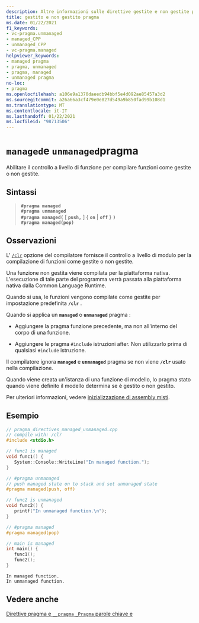 ```yaml
---
description: Altre informazioni sulle direttive gestite e non gestite pragma in Microsoft C++
title: gestito e non gestito pragma
ms.date: 01/22/2021
f1_keywords:
- vc-pragma.unmanaged
- managed_CPP
- unmanaged_CPP
- vc-pragma.managed
helpviewer_keywords:
- managed pragma
- pragma, unmanaged
- pragma, managed
- unmanaged pragma
no-loc:
- pragma
ms.openlocfilehash: a106e9a1370daeedb94bbf5e4d092ae85457a3d2
ms.sourcegitcommit: a26a66a3cf479e0e827d549a9b850fad99b108d1
ms.translationtype: MT
ms.contentlocale: it-IT
ms.lasthandoff: 01/22/2021
ms.locfileid: "98713506"
---
```

# <a name="managed-and-unmanaged-no-locpragma"></a>`managed`e `unmanaged`pragma

Abilitare il controllo a livello di funzione per compilare funzioni come gestite o non gestite.

## <a name="syntax"></a>Sintassi

> **`#pragma managed`**\
> **`#pragma unmanaged`**\
> **`#pragma managed(`** [ **`push,`** ] { **`on`** | **`off`** } **`)`**\
> **`#pragma managed(pop)`**

## <a name="remarks"></a>Osservazioni

L' [`/clr`](../build/reference/clr-common-language-runtime-compilation.md) opzione del compilatore fornisce il controllo a livello di modulo per la compilazione di funzioni come gestite o non gestite.

Una funzione non gestita viene compilata per la piattaforma nativa. L'esecuzione di tale parte del programma verrà passata alla piattaforma nativa dalla Common Language Runtime.

Quando si usa, le funzioni vengono compilate come gestite per impostazione predefinita **`/clr`** .

Quando si applica un **`managed`** o **`unmanaged`** pragma :

- Aggiungere la pragma funzione precedente, ma non all'interno del corpo di una funzione.

- Aggiungere le pragma `#include` istruzioni after. Non utilizzarlo prima di qualsiasi `#include` istruzione.

Il compilatore ignora **`managed`** e **`unmanaged`** pragma se non viene **`/clr`** usato nella compilazione.

Quando viene creata un'istanza di una funzione di modello, lo pragma stato quando viene definito il modello determina se è gestito o non gestito.

Per ulteriori informazioni, vedere [inizializzazione di assembly misti](../dotnet/initialization-of-mixed-assemblies.md).

## <a name="example"></a>Esempio

```cpp
// pragma_directives_managed_unmanaged.cpp
// compile with: /clr
#include <stdio.h>

// func1 is managed
void func1() {
   System::Console::WriteLine("In managed function.");
}

// #pragma unmanaged
// push managed state on to stack and set unmanaged state
#pragma managed(push, off)

// func2 is unmanaged
void func2() {
   printf("In unmanaged function.\n");
}

// #pragma managed
#pragma managed(pop)

// main is managed
int main() {
   func1();
   func2();
}
```

```Output
In managed function.
In unmanaged function.
```

## <a name="see-also"></a>Vedere anche

[Direttive pragma e `__pragma` `_Pragma` parole chiave e](./pragma-directives-and-the-pragma-keyword.md)
